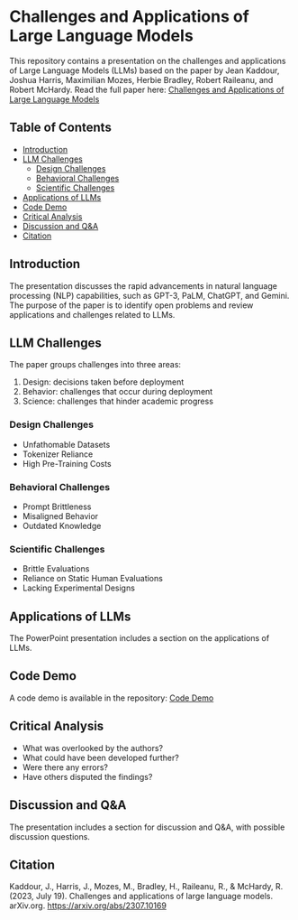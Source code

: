 # Challenges and Applications of Large Language Models

This repository contains a presentation on the challenges and applications of Large Language Models (LLMs) based on the paper by Jean Kaddour, Joshua Harris, Maximilian Mozes, Herbie Bradley, Robert Raileanu, and Robert McHardy. Read the full paper here: [Challenges and Applications of Large Language Models](https://arxiv.org/abs/2307.10169)

## Table of Contents

- [Introduction](#introduction)
- [LLM Challenges](#llm-challenges)
  - [Design Challenges](#design-challenges)
  - [Behavioral Challenges](#behavioral-challenges)
  - [Scientific Challenges](#scientific-challenges)
- [Applications of LLMs](#applications-of-llms)
- [Code Demo](#code-demo)
- [Critical Analysis](#critical-analysis)
- [Discussion and Q&A](#discussion-and-qa)
- [Citation](#citation)

## Introduction

The presentation discusses the rapid advancements in natural language processing (NLP) capabilities, such as GPT-3, PaLM, ChatGPT, and Gemini. The purpose of the paper is to identify open problems and review applications and challenges related to LLMs.

## LLM Challenges

The paper groups challenges into three areas:
1. Design: decisions taken before deployment
2. Behavior: challenges that occur during deployment
3. Science: challenges that hinder academic progress

### Design Challenges

- Unfathomable Datasets
- Tokenizer Reliance
- High Pre-Training Costs

### Behavioral Challenges

- Prompt Brittleness
- Misaligned Behavior
- Outdated Knowledge

### Scientific Challenges

- Brittle Evaluations
- Reliance on Static Human Evaluations
- Lacking Experimental Designs

## Applications of LLMs

The PowerPoint presentation includes a section on the applications of LLMs.

## Code Demo

A code demo is available in the repository: [Code Demo](https://github.com/sophiatannir/TTP_LLMs_review/blob/main/LLM_review.ipynb)

## Critical Analysis

- What was overlooked by the authors?
- What could have been developed further?
- Were there any errors?
- Have others disputed the findings?

## Discussion and Q&A

The presentation includes a section for discussion and Q&A, with possible discussion questions.

## Citation

Kaddour, J., Harris, J., Mozes, M., Bradley, H., Raileanu, R., & McHardy, R. (2023, July 19). Challenges and applications of large language models. arXiv.org. https://arxiv.org/abs/2307.10169
